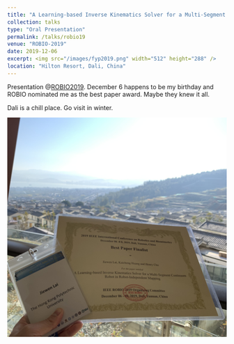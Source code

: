 ```yaml
---
title: "A Learning-based Inverse Kinematics Solver for a Multi-Segment Continuum Robot in Robot-Independent Mapping"
collection: talks
type: "Oral Presentation"
permalink: /talks/robio19
venue: "ROBIO-2019"
date: 2019-12-06
excerpt: <img src="/images/fyp2019.png" width="512" height="288" />
location: "Hilton Resort, Dali, China"
---
```


Presentation @[ROBIO2019](https://www.robio.org/). December 6 happens to be my birthday and ROBIO nominated me as the best paper award. Maybe they knew it all.


Dali is a chill place. Go visit in winter.

![dali](/images/dali.jpg)

